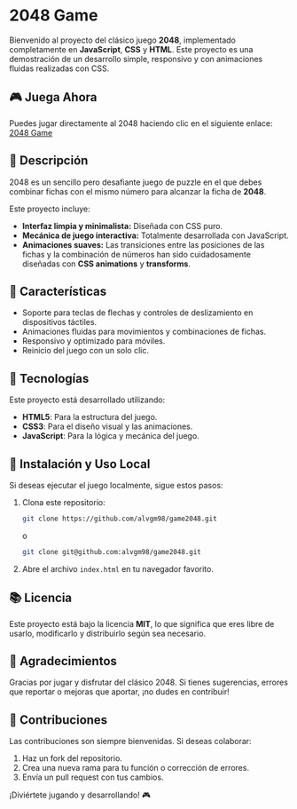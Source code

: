 # 2048 Game

Bienvenido al proyecto del clásico juego **2048**, implementado completamente en **JavaScript**, **CSS** y **HTML**. Este proyecto es una demostración de un desarrollo simple, responsivo y con animaciones fluidas realizadas con CSS.

## 🎮 Juega Ahora

Puedes jugar directamente al 2048 haciendo clic en el siguiente enlace: [2048 Game](https://alvgm98.github.io/game2048/)

## 📖 Descripción

2048 es un sencillo pero desafiante juego de puzzle en el que debes combinar fichas con el mismo número para alcanzar la ficha de **2048**.

Este proyecto incluye:

- **Interfaz limpia y minimalista:** Diseñada con CSS puro.
- **Mecánica de juego interactiva:** Totalmente desarrollada con JavaScript.
- **Animaciones suaves:** Las transiciones entre las posiciones de las fichas y la combinación de números han sido cuidadosamente diseñadas con **CSS animations** y **transforms**.

## 🚀 Características

- Soporte para teclas de flechas y controles de deslizamiento en dispositivos táctiles.
- Animaciones fluidas para movimientos y combinaciones de fichas.
- Responsivo y optimizado para móviles.
- Reinicio del juego con un solo clic.

## 🔧 Tecnologías

Este proyecto está desarrollado utilizando:

- **HTML5**: Para la estructura del juego.
- **CSS3**: Para el diseño visual y las animaciones.
- **JavaScript**: Para la lógica y mecánica del juego.

## 🚀 Instalación y Uso Local

Si deseas ejecutar el juego localmente, sigue estos pasos:

1. Clona este repositorio:
   ```bash
   git clone https://github.com/alvgm98/game2048.git
   ```
   o
   ```bash
   git clone git@github.com:alvgm98/game2048.git
   ```

2. Abre el archivo `index.html` en tu navegador favorito.

## 📚 Licencia

Este proyecto está bajo la licencia **MIT**, lo que significa que eres libre de usarlo, modificarlo y distribuirlo según sea necesario.

## 🙌 Agradecimientos

Gracias por jugar y disfrutar del clásico 2048. Si tienes sugerencias, errores que reportar o mejoras que aportar, ¡no dudes en contribuir!

## 💬 Contribuciones

Las contribuciones son siempre bienvenidas. Si deseas colaborar:

1. Haz un fork del repositorio.
2. Crea una nueva rama para tu función o corrección de errores.
3. Envía un pull request con tus cambios.

¡Diviértete jugando y desarrollando! 🎮

